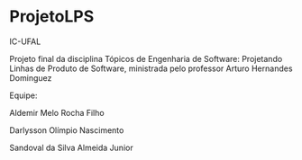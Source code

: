 # ProjetoLPS

IC-UFAL

Projeto final da disciplina Tópicos de Engenharia de Software: Projetando Linhas de Produto de Software, ministrada pelo professor Arturo Hernandes Dominguez

Equipe:

Aldemir Melo Rocha Filho

Darlysson Olímpio Nascimento

Sandoval da Silva Almeida Junior
